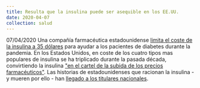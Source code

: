 ```yaml
---
title: Resulta que la insulina puede ser asequible en los EE.UU.
date: 2020-04-07
collection: salud
---
```


07/04/2020 Una compañía farmacéutica estadounidense [limita el coste de la insulina a 35 dólares](https://thehill.com/policy/healthcare/medical-devices-and-prescription-drug-policy/491685-drugmaker-caps-insulin-costs) para ayudar a los pacientes de diabetes durante la pandemia. En los Estados Unidos, en coste de los cuatro tipos mas populares de insulina se ha triplicado durante la pasada década, convirtiendo la insulina ["en el cartel de la subida de los precios farmacéuticos"](https://www.vox.com/2019/4/3/18293950/why-is-insulin-so-expensive). Las historias de estadounidenses que racionan la insulina - y mueren por ello - han [llegado a los titulares nacionales](https://www.bbc.com/news/world-us-canada-47491964).

